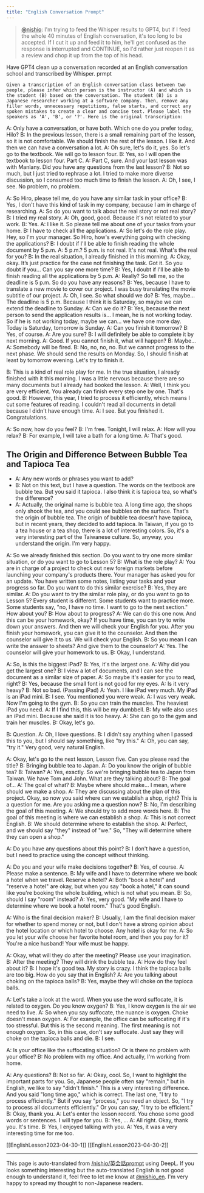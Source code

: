 ```yaml
---
title: "English Conversation Prompt"
---
```



> [@nishio](https://twitter.com/nishio/status/1652642642038259712?s=20): I'm trying to feed the Whisper results to GPT4, but if I feed the whole 40 minutes of English conversation, it's too long to be accepted. If I cut it up and feed it to him, he'll get confused as the response is interrupted and CONTINUE, so I'd rather just reopen it as a review and chop it up from the top of his head.

Have GPT4 clean up a conversation recorded at an English conversation school and transcribed by Whisper.
prmpt

```
Given a transcription of an English conversation class between two people, please infer which person is the instructor (A) and which is the student (B) based on the conversation. The student (B) is a Japanese researcher working at a software company. Then, remove any filler words, unnecessary repetitions, false starts, and correct any spoken mistakes to create a clear and concise text. Please label the speakers as 'A', 'B', or '?'. Here is the original transcription:
```



A: Only have a conversation, or have both. Which one do you prefer today, Hilo?
B: In the previous lesson, there is a small remaining part of the lesson, so it is not comfortable. We should finish the rest of the lesson. I like it. And then we can have a conversation a lot.
A: Oh sure, let's do it, yes. So let's go to the textbook. We will go to lesson four.
B: Yes, so I will open the textbook to lesson four. Part C.
A: Part C, sure. And your last lesson was with Manlany. Did you have any questions from the last lesson?
B: Not so much, but I just tried to rephrase a lot. I tried to make more diverse discussion, so I consumed too much time to finish the lesson.
A: Oh, I see, I see. No problem, no problem.

A: So Hiro, please tell me, do you have any similar task in your office?
B: Yes, I don't have this kind of task in my company, because I am in charge of researching.
A: So do you want to talk about the real story or not real story?
B: I tried my real story.
A: Oh, good, good. Because it's not related to your work.
B: Yes.
A: I like it. So please tell me about one of your tasks from your home.
B: I have to check all the applications.
A: So let's do the role play. Hey, so I'm your manager. So Hiro, how's everything going with checking the applications?
B: I doubt if I'll be able to finish reading the whole document by 5 p.m.
A: 5 p.m.? 5 p.m. is not real. It's not real. What's the real for you?
B: In the real situation, I already finished in this morning.
A: Okay, okay. It’s just practice for the case not finishing the task. Got it. So you doubt if you... Can you say one more time?
B: Yes, I doubt if I'll be able to finish reading all the applications by 5 p.m.
A: Really? So tell me, so the deadline is 5 p.m. So do you have any reasons?
B: Yes, because I have to translate a new movie to cover our project. I was busy translating the movie subtitle of our project.
A: Oh, I see. So what should we do?
B: Yes, maybe... The deadline is 5 p.m. Because I think it is Saturday, so maybe we can extend the deadline to Sunday.
A: Can we do it?
B: Yes, because the next person to send the application results is... I mean, he is not working today. So if he is not working today, maybe we can... we have one more day. Today is Saturday, tomorrow is Sunday.
A: Can you finish it tomorrow?
B: Yes, of course.
A: Are you sure?
B: I will definitely be able to complete it by next morning.
A: Good. If you cannot finish it, what will happen?
B: Maybe...
A: Somebody will be fired.
B: No, no, no, no. But we cannot progress to the next phase. We should send the results on Monday. So, I should finish at least by tomorrow evening. Let's try to finish it.

B: This is a kind of real role play for me. In the true situation, I already finished with it this morning. I was a little nervous because there are so many documents but I already had booked the lesson.
A: Well, I think you are very efficient. You already can finish every step one by one. That's good.
B: However, this year, I tried to process it efficiently, which means I cut some features of reading. I couldn't read all documents in detail because I didn't have enough time.
A: I see. But you finished it. Congratulations.

A: So now, how do you feel?
B: I'm free. Tonight, I will relax.
A: How will you relax?
B: For example, I will take a bath for a long time.
A: That's good.


## The Origin and Difference Between Bubble Tea and Tapioca Tea
- A: Any new words or phrases you want to add?
- B: Not on this text, but I have a question. The words on the textbook are bubble tea. But you said it tapioca. I also think it is tapioca tea, so what's the difference?
- A: Actually, the original name is bubble tea. A long time ago, the shops only shook the tea, and you could see bubbles on the surface. That's the origin of bubble tea. The origin of bubble tea doesn't have tapioca, but in recent years, they decided to add tapioca. In Taiwan, if you go to a tea house or a tea shop, there is a lot of interesting colors. So, it's a very interesting part of the Taiwanese culture. So, anyway, you understand the origin. I'm very happy.



A: So we already finished this section. Do you want to try one more similar situation, or do you want to go to Lesson 5?
B: What is the role play?
A: You are in charge of a project to check out new foreign markets before launching your company's products there. Your manager has asked you for an update. You have written some notes, listing your tasks and your progress so far. Do you want to do this similar exercise?
B: Yes, they are similar.
A: Do you want to try the similar role play, or do you want to go to Lesson 5? Every student is different. Some students want to practice more. Some students say, "no, I have no time. I want to go to the next section." How about you?
B: How about to progress?
A: We can do this one now. And this can be your homework, okay? If you have time, you can try to write down your answers. And then we will check your English for you. After you finish your homework, you can give it to the counselor. And then the counselor will give it to us. We will check your English.
B: So you mean I can write the answer to sheets? And give them to the counselor?
A: Yes. The counselor will give your homework to us.
B: Okay, I understand.


A: So, is this the biggest iPad?
B: Yes, it's the largest one.
A: Why did you get the largest one?
B: I view a lot of documents, and I can see the document as a similar size of paper.
A: So maybe it's easier for you to read, right?
B: Yes, because the small font is not good for my eyes.
A: Is it very heavy?
B: Not so bad.
(Passing iPad)
A: Yeah. I like iPad very much. My iPad is an iPad mini.
B: I see. You mentioned you were weak.
A: I was very weak. Now I'm going to the gym.
B: So you can train the muscles. The heaviest iPad you need.
A: If I find this, this will be my dumbbell.
B: My wife also uses an iPad mini. Because she said it is too heavy.
A: She can go to the gym and train her muscles.
B: Okay, let's go.

B: Question.
A: Oh, I love questions.
B: I didn't say anything when I passed this to you, but I should say something, like "try this."
A: Oh, you can say, "try it." Very good, very natural English.


A: Okay, let's go to the next lesson, Lesson five. Can you please read the title?
B: Bringing bubble tea to Japan.
A: Do you know the origin of bubble tea?
B: Taiwan?
A: Yes, exactly. So we're bringing bubble tea to Japan from Taiwan. We have Tom and John. What are they talking about?
B: The goal of...
A: The goal of what?
B: Maybe where should make... I mean, where should we make a shop.
A: They are discussing about the plan of this project. Okay, so now you said where can we establish a shop, right? This is a question for me. Are you asking me a question now?
B: No, I'm describing the goal of this meeting.
A: We should try to add more words here.
B: The goal of this meeting is where we can establish a shop.
A: This is not correct English.
B: We should determine where to establish the shop.
A: Perfect, and we should say "they" instead of "we." So, "They will determine where they can open a shop."


A: Do you have any questions about this point?
B: I don't have a question, but I need to practice using the concept without thinking.

A: Do you and your wife make decisions together?
B: Yes, of course.
A: Please make a sentence.
B: My wife and I have to determine where we book a hotel when we travel. Reserve a hotel?
A: Both "book a hotel" and "reserve a hotel" are okay, but when you say "book a hotel," it can sound like you're booking the whole building, which is not what you mean.
B: So, should I say "room" instead?
A: Yes, very good. "My wife and I have to determine where we book a hotel room." That's good English.

A: Who is the final decision maker?
B: Usually, I am the final decision maker for whether to spend money or not, but I don't have a strong opinion about the hotel location or which hotel to choose. Any hotel is okay for me.
A: So you let your wife choose her favorite hotel room, and then you pay for it? You're a nice husband! Your wife must be happy.

A: Okay, what will they do after the meeting? Please use your imagination.
B: After the meeting? They will drink the bubble tea.
A: How do they feel about it?
B: I hope it's good tea. My story is crazy. I think the tapioca balls are too big. How do you say that in English?
A: Are you talking about choking on the tapioca balls?
B: Yes, maybe they will choke on the tapioca balls.


A: Let's take a look at the word. When you use the word suffocate, it is related to oxygen. Do you know oxygen?
B: Yes, I know oxygen is the air we need to live.
A: So when you say suffocate, the nuance is oxygen. Choke doesn't mean oxygen.
A: For example, the office can be suffocating if it's too stressful. But this is the second meaning. The first meaning is not enough oxygen. So, in this case, don't say suffocate. Just say they will choke on the tapioca balls and die.
B: I see.

A: Is your office like the suffocating situation? Or is there no problem with your office?
B: No problem with my office. And actually, I'm working from home.



A: Any questions?
B: Not so far.
A: Okay, cool. So, I want to highlight the important parts for you. So, Japanese people often say "remain," but in English, we like to say "didn't finish." This is a very interesting difference. And you said "long time ago," which is correct. The last one, "I try to process efficiently." But if you say "process," you need an object. So, "I try to process all documents efficiently." Or you can say, "I try to be efficient."
B: Okay, thank you.
A: Let's enter the lesson record. You chose some good words or sentences. I will type for you.
B: Yes, ...
A: All right. Okay, thank you. It's time.
B: Yes, I enjoyed talking with you.
A: Yes, it was a very interesting time for me too.


[[EnglishLesson2023-04-30-1]]
[[EnglishLesson2023-04-30-2]]

---
This page is auto-translated from [/nishio/英会話prompt](https://scrapbox.io/nishio/英会話prompt) using DeepL. If you looks something interesting but the auto-translated English is not good enough to understand it, feel free to let me know at [@nishio_en](https://twitter.com/nishio_en). I'm very happy to spread my thought to non-Japanese readers.